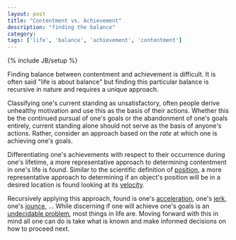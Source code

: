```yaml
---
layout: post
title: "Contentment vs. Achievement"
description: "finding the balance"
category: 
tags: ['life', 'balance', 'achievement', 'contentment']
---
```

{% include JB/setup %}

Finding balance between contentment and achievement is difficult.
It is often said "life is about balance" but finding this particular 
balance is recursive in nature and requires a unique approach.


Classifying one's current standing as unsatisfactory, 
often people derive unhealthy motivation and use this as 
the basis of their actions.
Whether this be the continued pursual of one's goals or
the abandonment of one's goals entirely, current standing alone
should not serve as the basis of anyone's actions.
Rather, consider an approach based on the _rate_ at which 
one is achieving one's goals.

Differentiating one's achievements with respect to their occurrence 
during one's lifetime, a more representative approach to determining
contentment in one's life is found.  Similar to the scientific 
definition of [position][0], a more representative approach to determining
if an object's position will be in a desired location is found looking at
its [velocity][1].  

Recursively applying this approach, found is one's [acceleration][2],
one's [jerk][3], one's [jounce][4], ...  While discerning if one will
achieve one's goals is an [undecidable problem][5], most things in life
are.  Moving forward with this in mind all one can do is take what is 
known and make informed decisions on how to proceed next.


[0]: http://en.wikipedia.org/wiki/Position_(vector)
[1]: http://en.wikipedia.org/wiki/Velocity
[2]: http://en.wikipedia.org/wiki/Acceleration
[3]: http://en.wikipedia.org/wiki/Jerk_(physics)
[4]: http://en.wikipedia.org/wiki/Jounce
[5]: http://en.wikipedia.org/wiki/Undecidable_problem



